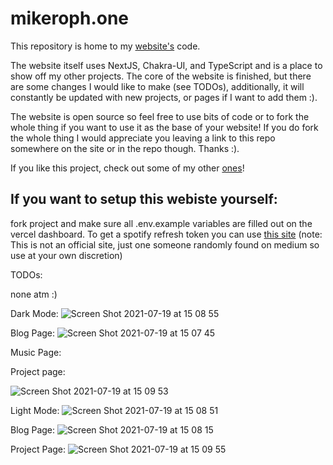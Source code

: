 # mikeroph.one

This repository is home to my [website's](https://www.mikeroph.one) code.

The website itself uses NextJS, Chakra-UI, and TypeScript and is a place to show off my other projects. The core of the website is finished, but there are some changes I would like to make (see TODOs), additionally, it will constantly be updated with new projects, or pages if I want to add them :).

The website is open source so feel free to use bits of code or to fork the whole thing if you want to use it as the base of your website! If you do fork the whole thing I would appreciate you leaving a link to this repo somewhere on the site or in the repo though. Thanks :).

If you like this project, check out some of my other [ones](https://github.com/mah51)!

## If you want to setup this webiste yourself:

fork project and make sure all .env.example variables are filled out on the vercel dashboard. To get a spotify refresh token you can use [this site](https://getyourspotifyrefreshtoken.herokuapp.com/) (note: This is not an official site, just one someone randomly found on medium so use at your own discretion)

TODOs:

none atm :)

Dark Mode:
![Screen Shot 2021-07-19 at 15 08 55](https://user-images.githubusercontent.com/47287285/126173369-36ab5668-95b1-4e81-81b1-699a8ce129f6.png)

Blog Page:
![Screen Shot 2021-07-19 at 15 07 45](https://user-images.githubusercontent.com/47287285/126173254-b30cafad-d757-4f5e-9a4e-f2c89b3657b2.png)

Music Page:

Project page:

![Screen Shot 2021-07-19 at 15 09 53](https://user-images.githubusercontent.com/47287285/126173594-1155459f-cc80-4dde-ad75-e2ee6444be94.png)

Light Mode:
![Screen Shot 2021-07-19 at 15 08 51](https://user-images.githubusercontent.com/47287285/126173379-15e308d5-d7b0-483d-9b26-9fad4d8eec06.png)

Blog Page:
![Screen Shot 2021-07-19 at 15 08 15](https://user-images.githubusercontent.com/47287285/126173289-bac6db05-ca91-4f08-b385-88b51e0a5a4d.png)

Project Page:
![Screen Shot 2021-07-19 at 15 09 55](https://user-images.githubusercontent.com/47287285/126173542-d053cc93-0ddc-4c41-85a2-8c30ccf45431.png)
